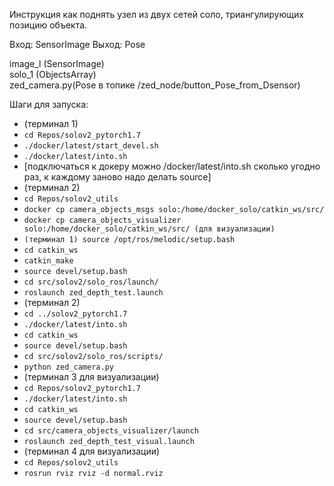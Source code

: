 Инструкция как поднять узел из двух сетей соло, триангулирующих позицию объекта.

Вход: SensorImage
Выход: Pose

image_l (SensorImage)    
solo_1 (ObjectsArray)      
zed_camera.py(Pose в топике /zed_node/button_Pose_from_Dsensor) 

Шаги для запуска: 
- (терминал 1) 
- `cd Repos/solov2_pytorch1.7` 
- `./docker/latest/start_devel.sh`
- `./docker/latest/into.sh`
- [подключаться к докеру можно /docker/latest/into.sh сколько угодно раз, к каждому заново надо делать source]
- (терминал 2) 
- `cd Repos/solov2_utils`
- `docker cp camera_objects_msgs solo:/home/docker_solo/catkin_ws/src/`
- `docker cp camera_objects_visualizer solo:/home/docker_solo/catkin_ws/src/ (для визуализации)`
- `(терминал 1) source /opt/ros/melodic/setup.bash`
- `cd catkin_ws`
- `catkin_make`
- `source devel/setup.bash`
- `cd src/solov2/solo_ros/launch/`
- `roslaunch zed_depth_test.launch`
- (терминал 2)
- `cd ../solov2_pytorch1.7`
- `./docker/latest/into.sh`
- `cd catkin_ws`
- `source devel/setup.bash`
- `cd src/solov2/solo_ros/scripts/`
- `python zed_camera.py`
- (терминал 3 для визуализации)
- `cd Repos/solov2_pytorch1.7`
- `./docker/latest/into.sh`
- `cd catkin_ws`
- `source devel/setup.bash`
- `cd src/camera_objects_visualizer/launch`
- `roslaunch zed_depth_test_visual.launch`
- (терминал 4 для визуализации)
- `cd Repos/solov2_utils`
- `rosrun rviz rviz -d normal.rviz`
